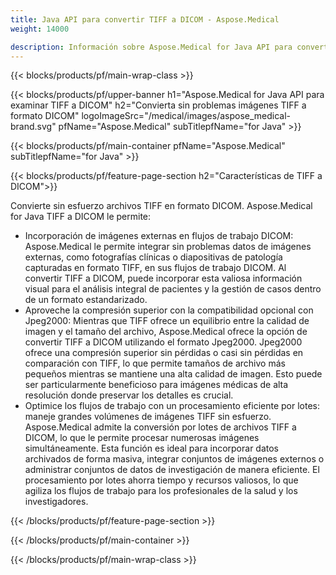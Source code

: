 ```yaml
---
title: Java API para convertir TIFF a DICOM - Aspose.Medical
weight: 14000

description: Información sobre Aspose.Medical for Java API para convertir TIFF a DICOM
---
```


{{< blocks/products/pf/main-wrap-class >}}

{{< blocks/products/pf/upper-banner h1="Aspose.Medical for Java API para examinar TIFF a DICOM" h2="Convierta sin problemas imágenes TIFF a formato DICOM" logoImageSrc="/medical/images/aspose_medical-brand.svg" pfName="Aspose.Medical" subTitlepfName="for Java" >}}

{{< blocks/products/pf/main-container pfName="Aspose.Medical" subTitlepfName="for Java" >}}

{{< blocks/products/pf/feature-page-section h2="Características de TIFF a DICOM">}}

<p>Convierte sin esfuerzo archivos TIFF en formato DICOM. Aspose.Medical for Java TIFF a DICOM le permite:</p>

<ul>
<li>Incorporación de imágenes externas en flujos de trabajo DICOM: Aspose.Medical le permite integrar sin problemas datos de imágenes externas, como fotografías clínicas o diapositivas de patología capturadas en formato TIFF, en sus flujos de trabajo DICOM. Al convertir TIFF a DICOM, puede incorporar esta valiosa información visual para el análisis integral de pacientes y la gestión de casos dentro de un formato estandarizado.</li>
<li>Aproveche la compresión superior con la compatibilidad opcional con Jpeg2000: Mientras que TIFF ofrece un equilibrio entre la calidad de imagen y el tamaño del archivo, Aspose.Medical ofrece la opción de convertir TIFF a DICOM utilizando el formato Jpeg2000. Jpeg2000 ofrece una compresión superior sin pérdidas o casi sin pérdidas en comparación con TIFF, lo que permite tamaños de archivo más pequeños mientras se mantiene una alta calidad de imagen. Esto puede ser particularmente beneficioso para imágenes médicas de alta resolución donde preservar los detalles es crucial.</li>
<li>Optimice los flujos de trabajo con un procesamiento eficiente por lotes: maneje grandes volúmenes de imágenes TIFF sin esfuerzo. Aspose.Medical admite la conversión por lotes de archivos TIFF a DICOM, lo que le permite procesar numerosas imágenes simultáneamente. Esta función es ideal para incorporar datos archivados de forma masiva, integrar conjuntos de imágenes externos o administrar conjuntos de datos de investigación de manera eficiente. El procesamiento por lotes ahorra tiempo y recursos valiosos, lo que agiliza los flujos de trabajo para los profesionales de la salud y los investigadores.</li>
</ul>

{{< /blocks/products/pf/feature-page-section >}}

{{< /blocks/products/pf/main-container >}}

{{< /blocks/products/pf/main-wrap-class >}}